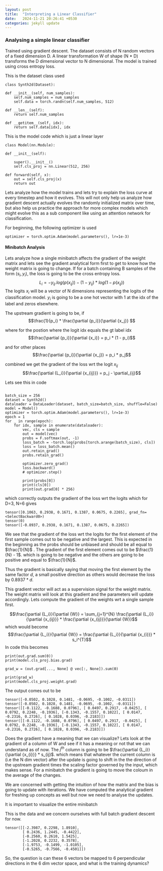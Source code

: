 ```yaml
---
layout: post
title:  "Interpreting a Linear Classifier"
date:   2024-11-21 20:26:41 +0530
categories: jekyll update
---
```

<!-- You’ll find this post in your `_posts` directory. Go ahead and edit it and re-build the site to see your changes. You can rebuild the site in many different ways, but the most common way is to run `jekyll serve`, which launches a web server and auto-regenerates your site when a file is updated.

Jekyll requires blog post files to be named according to the following format:

`YEAR-MONTH-DAY-title.MARKUP`

Where `YEAR` is a four-digit number, `MONTH` and `DAY` are both two-digit numbers, and `MARKUP` is the file extension representing the format used in the file. After that, include the necessary front matter. Take a look at the source for this post to get an idea about how it works.

Jekyll also offers powerful support for code snippets:

{% highlight ruby %}
def print_hi(name)
  puts "Hi, #{name}"
end
print_hi('Tom')
#=> prints 'Hi, Tom' to STDOUT.
{% endhighlight %}

Check out the [Jekyll docs][jekyll-docs] for more info on how to get the most out of Jekyll. File all bugs/feature requests at [Jekyll’s GitHub repo][jekyll-gh]. If you have questions, you can ask them on [Jekyll Talk][jekyll-talk].

[jekyll-docs]: https://jekyllrb.com/docs/home
[jekyll-gh]:   https://github.com/jekyll/jekyll
[jekyll-talk]: https://talk.jekyllrb.com/ -->

### Analysing a simple linear classifier

Trained using gradient descent. The dataset consists of N random vectors of a fixed dimension D. A linear transformation W of shape (N * D) transforms the D dimensional vector to N dimensional. The model is trained using cross entropy loss.

This is the dataset class used
```
class Synth2d(Dataset):

def __init__(self, num_samples):
	self.num_samples = num_samples
	self.data = torch.randn(self.num_samples, 512)

def __len__(self):
	return self.num_samples
	
def __getitem__(self, idx):
	return self.data[idx], idx
```

This is the model code which is just a linear layer
```
class Model(nn.Module):

def __init__(self):

	super().__init__()
	self.cls_proj = nn.Linear(512, 256)

def forward(self, x):
	out = self.cls_proj(x)
	return out
```

Lets analyze how the model trains and lets try to explain the loss curve at every timestep and how it evolves. This will not only help us analyze how gradient descent actually evolves the randomly initialized matrix over time, but also help us practice the approach for more complex models which might evolve this as a sub component like using an attention network for classification.

For beginning, the following optimizer is used
```
optimizer = torch.optim.Adam(model.parameters(), lr=1e-3)
```

#### Minibatch Analysis

Lets analyze how a single minibatch affects the gradient of the weight matrix and lets see the gradient analytical form first to get to know how the weight matrix is going to change.
If for a batch containing B samples of the form $(s_i, y_i)$, the loss is going to be the cross entropy loss.
$$L_i = -y_{ij} . log(p(x_{ij})) - (1-y_{ij}) * log(1 - p(x_{ij}))$$
The logits $x_i$ will be a vector of N dimensions representing the logits of the classification model. $y_{i}$ is going to be a one hot vector with 1 at the idx of the label and zeros elsewhere.

The upstream gradient is going to be, if
$$\frac{1}{p_i} * \frac{\partial {p_i}}{\partial {x_j}} $$

where for the postion where the logit idx equals the gt label idx
$$\frac{\partial {p_i}}{\partial {x_i}} = p_i * (1 - p_i)$$

and for other places
$$\frac{\partial {p_i}}{\partial {x_j}} = p_i * p_j$$

combined we get the gradient of the loss wrt the logit $x_{ij}$
$$\frac{\partial {L_i}}{\partial {x_{ij}}} = p_j - \partial_{ij}$$

Lets see this in code
```

batch_size = 256
dataset = Synth2d()
dataloader = DataLoader(dataset, batch_size=batch_size, shuffle=False)
model = Model()
optimizer = torch.optim.Adam(model.parameters(), lr=1e-3)
epoch = 1
for _ in range(epoch):
	for idx, sample in enumerate(dataloader):
		vec, cls = sample
		out = model(vec)
		probs = F.softmax(out, -1)
		loss_batch = -torch.log(probs[torch.arange(batch_size), cls])
		loss = loss_batch.mean()
		out.retain_grad()
		probs.retain_grad()
	
		optimizer.zero_grad()	
		loss.backward()
		# optimizer.step()
	
		print(probs[0])	
		print(cls[0])
		print(out.grad[0] * 256)

```

which correctly outputs the gradient of the loss wrt the logits which for D=3, N=6 gives
```
tensor([0.1063, 0.2938, 0.1671, 0.1387, 0.0675, 0.2265], grad_fn=<SelectBackward0>) 
tensor(0)
tensor([-0.8937, 0.2938, 0.1671, 0.1387, 0.0675, 0.2265])
```

We see that the gradient of the loss wrt the logits for the first element of the first sample comes out to be negative and the largest. This is expected in the beginning as the probs should be unbiased and should be all equal to $\frac{1}{N}$ . The gradient of the first element comes out to be $\frac{1}{N} - 1$.
which is going to be negative and the others are going to be positive and equal to $\frac{1}{N}$. 

Thus the gradient is basically saying that moving the first element by the same factor $d$, a small positive direction as others would decrease the loss by $0.8937 * d$. 

This gradient vector will act as a supervision signal for the weight matrix. The weight matrix will look at this gradient and the parameters will update accordingly. Lets compute the gradient of the weights wrt a single sample first.

$$\frac{\partial {L_i}}{\partial {W}} = \sum_{j=1}^{N} \frac{\partial {L_i}}{\partial {x_{ij}}} * \frac{\partial {x_{ij}}}{\partial {W}}$$
which would become
$$\frac{\partial {L_i}}{\partial {W}} = \frac{\partial {L_i}}{\partial {x_{i}}} * s_i^{T}$$
In code this becomes 

```
print(out.grad.sum(0))
print(model.cls_proj.bias.grad)

grad_w = (out.grad[..., None] @ vec[:, None]).sum(0)

print(grad_w)
print(model.cls_proj.weight.grad)
```

The output comes out to be
```
tensor([-0.0502, 0.1028, 0.1481, -0.0695, -0.1002, -0.0311])
tensor([-0.0502, 0.1028, 0.1481, -0.0695, -0.1002, -0.0311])
tensor([[-0.1122, -0.1688, 0.0796], [ 0.0497, 0.2917, -0.0425], [ 0.0792, 0.2248, -0.1936], [-0.1343, -0.1557, 0.1022], [ 0.0147, -0.2316, 0.2726], [ 0.1028, 0.0396, -0.2183]]) 
tensor([[-0.1122, -0.1688, 0.0796], [ 0.0497, 0.2917, -0.0425], [ 0.0792, 0.2248, -0.1936], [-0.1343, -0.1557, 0.1022], [ 0.0147, -0.2316, 0.2726], [ 0.1028, 0.0396, -0.2183]])
```

Does the gradient have a meaning that we can visualize?
Lets look at the gradient of a column of W and see if it has a meaning or not that we can understand as of now. The $j^{th}$ column is going to be  $\frac{\partial {L_i}}{\partial {x_{i}}} * s_{ij}$. which means that whatever the current column is (i.e the N dim vector) after the update is going to shift in the the direction of the upstream gradient times the scaling factor governed by the input, which makes sense. For a minibatch the gradient is going to move the coloum in the average of the changes.

We are concerned with getting the intuition of how the matrix and the bias is going to update with iterations. We have computed the analytical gradient for freshing up concepts as well but now we need to analyse the updates.

It is important to visualize the entire minibatch

This is the data and we concern ourselves with full batch gradient descent for now.
```
tensor([[-2.3987, 0.2298, 1.8910],
		[ 0.2436, 1.2445, -0.4422],
		[-0.2560, 0.2610, 1.5425],
		[-1.2028, 0.2232, 0.3578],
		[-1.9753, -0.1499, -1.0105],
		[-0.5265, -0.7566, -0.4501]])
```


So, the question is can these 6 vectors be mapped to 6 perpendicular directions in the 6 dim vector space, and what is the training dynamics?